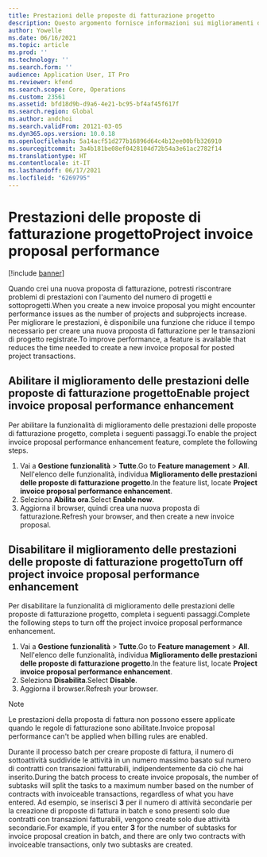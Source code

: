 ```yaml
---
title: Prestazioni delle proposte di fatturazione progetto
description: Questo argomento fornisce informazioni sui miglioramenti delle prestazioni delle proposte di fatturazione progetto.
author: Yowelle
ms.date: 06/16/2021
ms.topic: article
ms.prod: ''
ms.technology: ''
ms.search.form: ''
audience: Application User, IT Pro
ms.reviewer: kfend
ms.search.scope: Core, Operations
ms.custom: 23561
ms.assetid: bfd18d9b-d9a6-4e21-bc95-bf4af45f617f
ms.search.region: Global
ms.author: andchoi
ms.search.validFrom: 20121-03-05
ms.dyn365.ops.version: 10.0.18
ms.openlocfilehash: 5a14acf51d277b16896d64c4b12ee00bfb326910
ms.sourcegitcommit: 3a4b181be08ef0428104d72b54a3e61ac2782f14
ms.translationtype: HT
ms.contentlocale: it-IT
ms.lasthandoff: 06/17/2021
ms.locfileid: "6269795"
---
```

# <a name="project-invoice-proposal-performance"></a><span data-ttu-id="f354c-103">Prestazioni delle proposte di fatturazione progetto</span><span class="sxs-lookup"><span data-stu-id="f354c-103">Project invoice proposal performance</span></span>

[!include [banner](../includes/banner.md)]

<span data-ttu-id="f354c-104">Quando crei una nuova proposta di fatturazione, potresti riscontrare problemi di prestazioni con l'aumento del numero di progetti e sottoprogetti.</span><span class="sxs-lookup"><span data-stu-id="f354c-104">When you create a new invoice proposal you might encounter performance issues as the number of projects and subprojects increase.</span></span> <span data-ttu-id="f354c-105">Per migliorare le prestazioni, è disponibile una funzione che riduce il tempo necessario per creare una nuova proposta di fatturazione per le transazioni di progetto registrate.</span><span class="sxs-lookup"><span data-stu-id="f354c-105">To improve performance, a feature is available that reduces the time needed to create a new invoice proposal for posted project transactions.</span></span>

## <a name="enable-project-invoice-proposal-performance-enhancement"></a><span data-ttu-id="f354c-106">Abilitare il miglioramento delle prestazioni delle proposte di fatturazione progetto</span><span class="sxs-lookup"><span data-stu-id="f354c-106">Enable project invoice proposal performance enhancement</span></span>
<span data-ttu-id="f354c-107">Per abilitare la funzionalità di miglioramento delle prestazioni delle proposte di fatturazione progetto, completa i seguenti passaggi.</span><span class="sxs-lookup"><span data-stu-id="f354c-107">To enable the project invoice proposal performance enhancement feature, complete the following steps.</span></span>

1.  <span data-ttu-id="f354c-108">Vai a **Gestione funzionalità** > **Tutte**.</span><span class="sxs-lookup"><span data-stu-id="f354c-108">Go to **Feature management** > **All**.</span></span> <span data-ttu-id="f354c-109">Nell'elenco delle funzionalità, individua **Miglioramento delle prestazioni delle proposte di fatturazione progetto**.</span><span class="sxs-lookup"><span data-stu-id="f354c-109">In the feature list, locate **Project invoice proposal performance enhancement**.</span></span>
2.  <span data-ttu-id="f354c-110">Seleziona **Abilita ora**.</span><span class="sxs-lookup"><span data-stu-id="f354c-110">Select **Enable now**.</span></span>
3.  <span data-ttu-id="f354c-111">Aggiorna il browser, quindi crea una nuova proposta di fatturazione.</span><span class="sxs-lookup"><span data-stu-id="f354c-111">Refresh your browser, and then create a new invoice proposal.</span></span>

## <a name="turn-off-project-invoice-proposal-performance-enhancement"></a><span data-ttu-id="f354c-112">Disabilitare il miglioramento delle prestazioni delle proposte di fatturazione progetto</span><span class="sxs-lookup"><span data-stu-id="f354c-112">Turn off project invoice proposal performance enhancement</span></span>
<span data-ttu-id="f354c-113">Per disabilitare la funzionalità di miglioramento delle prestazioni delle proposte di fatturazione progetto, completa i seguenti passaggi.</span><span class="sxs-lookup"><span data-stu-id="f354c-113">Complete the following steps to turn off the project invoice proposal performance enhancement.</span></span>

1.  <span data-ttu-id="f354c-114">Vai a **Gestione funzionalità** > **Tutte**.</span><span class="sxs-lookup"><span data-stu-id="f354c-114">Go to **Feature management** > **All**.</span></span> <span data-ttu-id="f354c-115">Nell'elenco delle funzionalità, individua **Miglioramento delle prestazioni delle proposte di fatturazione progetto**.</span><span class="sxs-lookup"><span data-stu-id="f354c-115">In the feature list, locate **Project invoice proposal performance enhancement**.</span></span>
2.  <span data-ttu-id="f354c-116">Seleziona **Disabilita**.</span><span class="sxs-lookup"><span data-stu-id="f354c-116">Select **Disable**.</span></span>
3.  <span data-ttu-id="f354c-117">Aggiorna il browser.</span><span class="sxs-lookup"><span data-stu-id="f354c-117">Refresh your browser.</span></span>

> [!NOTE]
> <span data-ttu-id="f354c-118">Le prestazioni della proposta di fattura non possono essere applicate quando le regole di fatturazione sono abilitate.</span><span class="sxs-lookup"><span data-stu-id="f354c-118">Invoice proposal performance can't be applied when billing rules are enabled.</span></span>
> 
> <span data-ttu-id="f354c-119">Durante il processo batch per creare proposte di fattura, il numero di sottoattività suddivide le attività in un numero massimo basato sul numero di contratti con transazioni fatturabili, indipendentemente da ciò che hai inserito.</span><span class="sxs-lookup"><span data-stu-id="f354c-119">During the batch process to create invoice proposals, the number of subtasks will split the tasks to a maximum number based on the number of contracts with invoiceable transactions, regardless of what you have entered.</span></span> <span data-ttu-id="f354c-120">Ad esempio, se inserisci **3** per il numero di attività secondarie per la creazione di proposte di fattura in batch e sono presenti solo due contratti con transazioni fatturabili, vengono create solo due attività secondarie.</span><span class="sxs-lookup"><span data-stu-id="f354c-120">For example, if you enter **3** for the number of subtasks for invoice proposal creation in batch, and there are only two contracts with invoiceable transactions, only two subtasks are created.</span></span>
